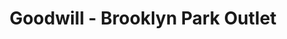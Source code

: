 ---
title: "Goodwill - Brooklyn Park Outlet"
url: /brooklyn-park/goodwill-brooklyn-park-outlet/
shop: charity
---